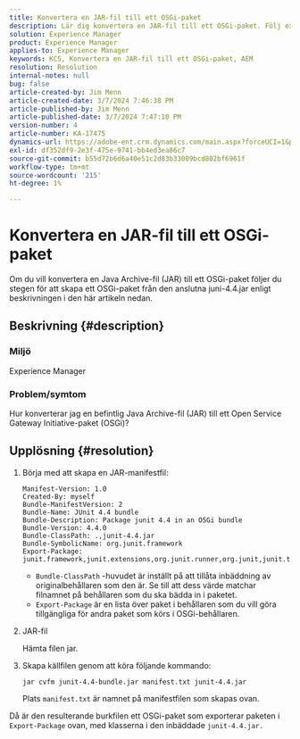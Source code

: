 ```yaml
---
title: Konvertera en JAR-fil till ett OSGi-paket
description: Lär dig konvertera en JAR-fil till ett OSGi-paket. Följ exemplet för att skapa ett OSGi-paket från den bifogade junit-4.4.jar.
solution: Experience Manager
product: Experience Manager
applies-to: Experience Manager
keywords: KCS, Konvertera en JAR-fil till ett OSGi-paket, AEM
resolution: Resolution
internal-notes: null
bug: false
article-created-by: Jim Menn
article-created-date: 3/7/2024 7:46:38 PM
article-published-by: Jim Menn
article-published-date: 3/7/2024 7:47:10 PM
version-number: 4
article-number: KA-17475
dynamics-url: https://adobe-ent.crm.dynamics.com/main.aspx?forceUCI=1&pagetype=entityrecord&etn=knowledgearticle&id=93faf665-bbdc-ee11-904d-6045bd006268
exl-id: df352df9-2e3f-475e-9741-bb4ed3ea86c7
source-git-commit: b55d72b6d6a40e51c2d83b33009bcd802bf6961f
workflow-type: tm+mt
source-wordcount: '215'
ht-degree: 1%

---
```


# Konvertera en JAR-fil till ett OSGi-paket


Om du vill konvertera en Java Archive-fil (JAR) till ett OSGi-paket följer du stegen för att skapa ett OSGi-paket från den anslutna juni-4.4.jar enligt beskrivningen i den här artikeln nedan.

## Beskrivning {#description}


### <b>Miljö</b>

Experience Manager

### <b>Problem/symtom</b>

Hur konverterar jag en befintlig Java Archive-fil (JAR) till ett Open Service Gateway Initiative-paket (OSGi)?


## Upplösning {#resolution}


1. Börja med att skapa en JAR-manifestfil:


   ```
   Manifest-Version: 1.0
   Created-By: myself
   Bundle-ManifestVersion: 2
   Bundle-Name: JUnit 4.4 bundle
   Bundle-Description: Package junit 4.4 in an OSGi bundle
   Bundle-Version: 4.4.0
   Bundle-ClassPath: .,junit-4.4.jar
   Bundle-SymbolicName: org.junit.framework
   Export-Package: junit.framework,junit.extensions,org.junit.runner,org.junit,junit.textui
   ```


   - `Bundle-ClassPath` -huvudet är inställt på att tillåta inbäddning av originalbehållaren som den är. Se till att dess värde matchar filnamnet på behållaren som du ska bädda in i paketet.
   - `Export-Package` är en lista över paket i behållaren som du vill göra tillgängliga för andra paket som körs i OSGi-behållaren.

1. JAR-fil

   Hämta filen jar.

1. Skapa källfilen genom att köra följande kommando:


   ```
   jar cvfm junit-4.4-bundle.jar manifest.txt junit-4.4.jar
   ```

   Plats `manifest.txt` är namnet på manifestfilen som skapas ovan.


Då är den resulterande burkfilen ett OSGi-paket som exporterar paketen i `Export-Package` ovan, med klasserna i den inbäddade `junit-4.4.jar.`

